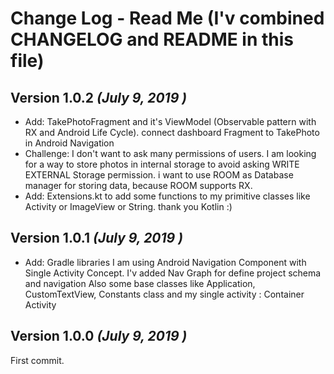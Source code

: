 Change Log - Read Me (I'v combined CHANGELOG and README in this file)
==========


Version 1.0.2 *(July 9, 2019 )*
----------------------------

 * Add: TakePhotoFragment and it's ViewModel (Observable pattern with RX and Android Life Cycle).
     connect dashboard Fragment to TakePhoto in Android Navigation
 * Challenge: I don't want to ask many permissions of users. I am looking for a way to store photos
              in internal storage to avoid asking WRITE EXTERNAL Storage permission. 
              i want to use ROOM as Database manager for storing data, because ROOM supports RX.
 * Add: Extensions.kt to add some functions to my primitive classes like Activity or ImageView or String. thank you Kotlin :)          

Version 1.0.1 *(July 9, 2019 )*
----------------------------

 * Add: Gradle libraries
     I am using Android Navigation Component with Single Activity Concept. 
     I'v added Nav Graph for define project schema and navigation 
     Also some base classes like Application, CustomTextView, Constants class and my single activity : Container Activity

Version 1.0.0 *(July 9, 2019 )*
----------------------------

First commit. 
